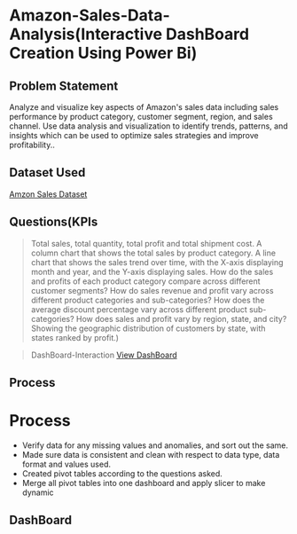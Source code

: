 # Amazon-Sales-Data-Analysis(Interactive DashBoard Creation Using Power Bi)

## Problem Statement
Analyze and visualize key aspects of Amazon's sales data including sales performance by product category, customer segment, region, and sales channel. 
Use data analysis and visualization to identify trends, patterns, and insights which can be used to optimize sales strategies and improve profitability..

## Dataset Used
<a href ="https://s3.ap-south-1.amazonaws.com/new-assets.ccbp.in/frontend/content/data-analytics/Datasets_DA_Track/Amazon+retail+store+dataset.xlsx">Amzon Sales Dataset </a>

## Questions(KPIs
> Total sales, total quantity, total profit and total shipment cost.
> A column chart that shows the total sales by product category.
> A line chart that shows the sales trend over time, with the X-axis displaying month and year, and the Y-axis displaying sales.
> How do the sales and profits of each product category compare across different customer segments?
> How do sales revenue and profit vary across different product categories and sub-categories?
> How does the average discount percentage vary across different product sub-categories?
> How does sales and profit vary by region, state, and city?
> Showing the geographic distribution of customers by state, with states ranked by profit.)

> DashBoard-Interaction <a href="https://github.com/NGirijaapavankuamr/Data-analysis-dashboard/commit/66dde4dcf165d8623bdeb86df39c6acef88b710f">View DashBoard</a>

## Process
# Process 
- Verify data for any missing values and anomalies, and sort out the same. 
- Made sure data is consistent and clean with respect to data type, data format and values used. 
- Created pivot tables according to the questions asked. 
- Merge all pivot tables into one dashboard and apply slicer to make dynamic

## DashBoard
